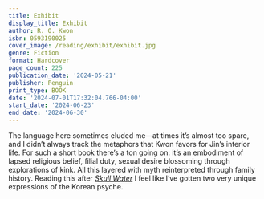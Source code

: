 ```yaml
---
title: Exhibit
display_title: Exhibit
author: R. O. Kwon
isbn: 0593190025
cover_image: /reading/exhibit/exhibit.jpg
genre: Fiction
format: Hardcover
page_count: 225
publication_date: '2024-05-21'
publisher: Penguin
print_type: BOOK
date: '2024-07-01T17:32:04.766-04:00'
start_date: '2024-06-23'
end_date: '2024-06-30'
---
```


The language here sometimes eluded me—at times it’s almost too spare, and I didn’t always track the metaphors that Kwon favors for Jin’s interior life. For such a short book there’s a ton going on: it’s an embodiment of lapsed religious belief, filial duty, sexual desire blossoming through explorations of kink. All this layered with myth reinterpreted through family history. Reading this after [*Skull Water*](/reading/skull-water/) I feel like I’ve gotten two very unique expressions of the Korean psyche.
